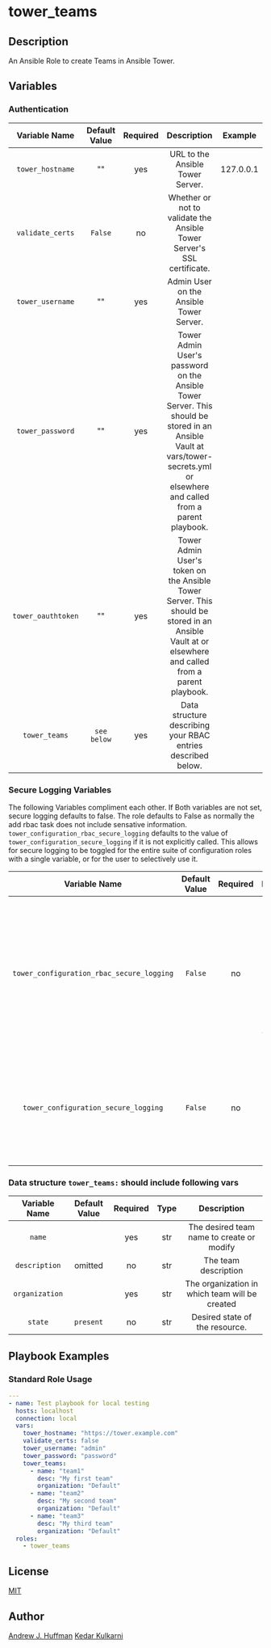 # tower_teams
## Description
An Ansible Role to create Teams in Ansible Tower.
## Variables

### Authentication
|Variable Name|Default Value|Required|Description|Example|
|:---:|:---:|:---:|:---:|:---:|
|`tower_hostname`|""|yes|URL to the Ansible Tower Server.|127.0.0.1|
|`validate_certs`|`False`|no|Whether or not to validate the Ansible Tower Server's SSL certificate.||
|`tower_username`|""|yes|Admin User on the Ansible Tower Server.||
|`tower_password`|""|yes|Tower Admin User's password on the Ansible Tower Server.  This should be stored in an Ansible Vault at vars/tower-secrets.yml or elsewhere and called from a parent playbook.||
|`tower_oauthtoken`|""|yes|Tower Admin User's token on the Ansible Tower Server.  This should be stored in an Ansible Vault at or elsewhere and called from a parent playbook.||
|`tower_teams`|`see below`|yes|Data structure describing your RBAC entries described below.||

### Secure Logging Variables
The following Variables compliment each other.
If Both variables are not set, secure logging defaults to false.
The role defaults to False as normally the add rbac task does not include sensative information.
`tower_configuration_rbac_secure_logging` defaults to the value of `tower_configuration_secure_logging` if it is not explicitly called. This allows for secure logging to be toggled for the entire suite of configuration roles with a single variable, or for the user to selectively use it.

|Variable Name|Default Value|Required|Description|
|:---:|:---:|:---:|:---:|
|`tower_configuration_rbac_secure_logging`|`False`|no|Whether or not to include the sensitive rbac role tasks in the log.  Set this value to `True` if you will be providing your sensitive values from elsewhere.|
|`tower_configuration_secure_logging`|`False`|no|This variable enables secure logging as well, but is shared accross multiple roles, see above.|


### Data structure `tower_teams:` should include following vars
|Variable Name|Default Value|Required|Type|Description|
|:---:|:---:|:---:|:---:|:---:|
|`name`||yes|str|The desired team name to create or modify|
|`description`|omitted|no|str|The team description|
|`organization`||yes|str|The organization in which team will be created|
|`state`|`present`|no|str|Desired state of the resource.|

## Playbook Examples
### Standard Role Usage
``` yaml
---
- name: Test playbook for local testing
  hosts: localhost
  connection: local
  vars:
    tower_hostname: "https://tower.example.com"
    validate_certs: false
    tower_username: "admin"
    tower_password: "password"
    tower_teams:
      - name: "team1"
        desc: "My first team"
        organization: "Default"
      - name: "team2"
        desc: "My second team"
        organization: "Default"
      - name: "team3"
        desc: "My third team"
        organization: "Default"
  roles:
    - tower_teams
```

## License
[MIT](License)

## Author
[Andrew J. Huffman](https://github.com/ahuffman)
[Kedar Kulkarni](https://github.com/kedark3)
